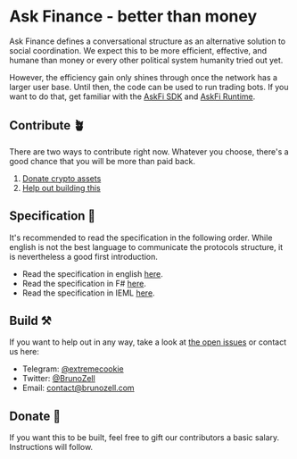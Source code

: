 # Ask Finance - better than money

Ask Finance defines a conversational structure as an alternative solution to social coordination. We expect this to be more efficient, effective, and humane than money or every other political system humanity tried out yet.

However, the efficiency gain only shines through once the network has a larger user base. Until then, the code can be used to run trading bots. If you want to do that, get familiar with the [AskFi SDK](https://github.com/BrunoZell/AskFi.Sdk) and [AskFi Runtime](https://github.com/BrunoZell/AskFi.Runtime).

## Contribute 🪴

There are two ways to contribute right now. Whatever you choose, there's a good chance that you will be more than paid back.

1. [Donate crypto assets](#donate-)
2. [Help out building this](#build-%EF%B8%8F)

## Specification 🧠

It's recommended to read the specification in the following order. While english is not the best language to communicate the protocols structure, it is nevertheless a good first introduction.

- Read the specification in english [here](./specification.md).
- Read the specification in F# [here](./specification.fs).
- Read the specification in IEML [here](./specification-ieml.md).

## Build ⚒️

If you want to help out in any way, take a look at [the open issues](https://github.com/BrunoZell/ask.fi/issues) or contact us here:

- Telegram: [@extremecookie](https://telegram.me/extremecookie)
- Twitter: [@BrunoZell](https://twitter.com/BrunoZell)
- Email: [contact@brunozell.com](mailto:contact@brunozell.com)

## Donate 💸

If you want this to be built, feel free to gift our contributors a basic salary. Instructions will follow.

